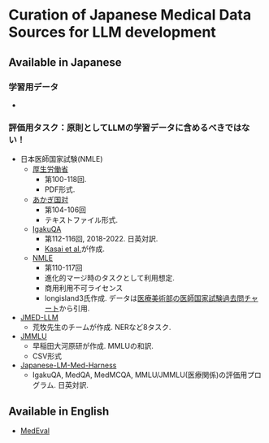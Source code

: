 # Curation of Japanese Medical Data Sources for LLM development

## Available in Japanese

### 学習用データ
- 


### 評価用タスク：原則としてLLMの学習データに含めるべきではない！
- 日本医師国家試験(NMLE)
    - [厚生労働省](https://www.mhlw.go.jp/search.html?q=医師国家試験+問題&cx=005876357619168369638%3Aydrbkuj3fss&cof=FORID%3A9&ie=UTF-8&sa=)
        - 第100-118回. 
        - PDF形式.
    - [あかぎ国対](http://www.wind.ne.jp/hassii/akagi_kokutai/index.html)
        - 第104-106回
        - テキストファイル形式.
    - [IgakuQA](https://github.com/jungokasai/IgakuQA)
        - 第112-116回, 2018-2022. 日英対訳.
        - [Kasai et al.]()が作成.
    - [NMLE](https://huggingface.co/datasets/longisland3/NMLE)
        - 第110-117回
        - 進化的マージ時のタスクとして利用想定.
        - 商用利用不可ライセンス
        - longisland3氏作成. データは[医療美術部の医師国家試験過去問チャート](https://medical-illustration.club/kakomon-chart/med)から引用.
- [JMED-LLM](https://github.com/sociocom/JMED-LLM)
    - 荒牧先生のチームが作成. NERなど8タスク. 
- [JMMLU]()
    - 早稲田大河原研が作成. MMLUの和訳. 
    - CSV形式
- [Japanese-LM-Med-Harness](https://github.com/stardust-coder/japanese-lm-med-harness)
    - IgakuQA, MedQA, MedMCQA, MMLU/JMMLU(医療関係)の評価用プログラム. 日英対訳.

## Available in English
- [MedEval](https://github.com/ZexueHe/MedEval)